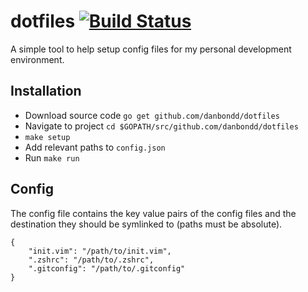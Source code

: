 # dotfiles [![Build Status](https://travis-ci.org/danbondd/dotfiles.svg?branch=master)](https://travis-ci.org/danbondd/dotfiles)

A simple tool to help setup config files for my personal development environment.

## Installation

- Download source code `go get github.com/danbondd/dotfiles`
- Navigate to project `cd $GOPATH/src/github.com/danbondd/dotfiles`
- `make setup`
- Add relevant paths to `config.json`
- Run `make run`

## Config

The config file contains the key value pairs of the config files and the destination they should be symlinked to (paths must be absolute).

```
{
	"init.vim": "/path/to/init.vim",
	".zshrc": "/path/to/.zshrc",
	".gitconfig": "/path/to/.gitconfig"
}
```
